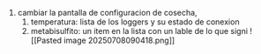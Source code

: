 1. cambiar la pantalla de configuracion de cosecha, 
	1. temperatura: lista de los loggers y su estado de conexion
	2. metabisulfito: un item en la lista con un lable de lo que signi
 ![[Pasted image 20250708090418.png]]
